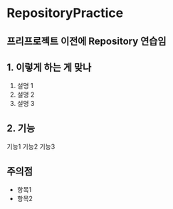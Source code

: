 # RepositoryPractice

## 프리프로젝트 이전에 Repository 연습임

## 1. 이렇게 하는 게 맞나 

1. 설명 1 
2. 설명 2 
3. 설명 3 

## 2. 기능 
 
기능1
기능2
기능3

## 주의점 
* 항목1 
* 항목2

